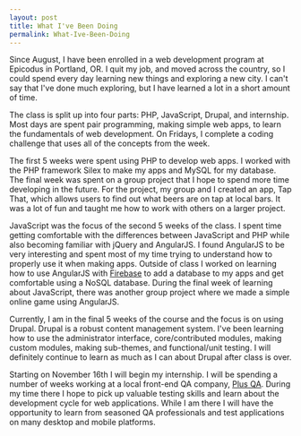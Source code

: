 ```yaml
---
layout: post
title: What I've Been Doing
permalink: What-Ive-Been-Doing
---
```


Since August, I have been enrolled in a web development program at Epicodus in Portland, OR. I quit my job, and moved across the country, so I could spend every day learning new things and exploring a new city. I can't say that I've done much exploring, but I have learned a lot in a short amount of time.

The class is split up into four parts: PHP, JavaScript, Drupal, and internship. Most days are spent pair programming, making simple web apps, to learn the fundamentals of web development. On Fridays, I complete a coding challenge that uses all of the concepts from the week.

The first 5 weeks were spent using PHP to develop web apps. I worked with the PHP framework Silex to make my apps and MySQL for my database. The final week was spent on a group project that I hope to spend more time developing in the future. For the project, my group and I created an app, Tap That, which allows users to find out what beers are on tap at local bars. It was a lot of fun and taught me how to work with others on a larger project.

JavaScript was the focus of the second 5 weeks of the class. I spent time getting comfortable with the differences between JavaScript and PHP while also becoming familiar with jQuery and AngularJS. I found AngularJS to be very interesting and spent most of my time trying to understand how to properly use it when making apps. Outside of class I worked on learning how to use AngularJS with [Firebase](https://www.firebase.com/) to add a database to my apps and get comfortable using a NoSQL database. During the final week of learning about JavaScript, there was another group project where we made a simple online game using AngularJS.

Currently, I am in the final 5 weeks of the course and the focus is on using Drupal. Drupal is a robust content management system. I've been learning how to use the administrator interface, core/contributed modules, making custom modules, making sub-themes, and functional/unit testing. I will definitely continue to learn as much as I can about Drupal after class is over.

Starting on November 16th I will begin my internship. I will be spending a number of weeks working at a local front-end QA company, [Plus QA](http://www.plusqa.com/). During my time there I hope to pick up valuable testing skills and learn about the development cycle for web applications. While I am there I will have the opportunity to learn from seasoned QA professionals and test applications on many desktop and mobile platforms.
